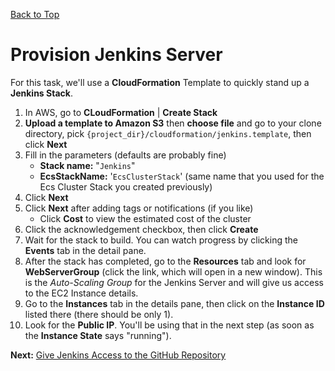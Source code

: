 [Back to Top](../README.md)

# Provision Jenkins Server
For this task, we'll use a **CloudFormation** Template to quickly stand up a **Jenkins Stack**.

1. In AWS, go to **CLoudFormation** | **Create Stack**
1. **Upload a template to Amazon S3** then **choose file** and go to your clone directory, 
pick `{project_dir}/cloudformation/jenkins.template`,
then click **Next**
1. Fill in the parameters (defaults are probably fine)
    * **Stack name:** "`Jenkins`"
    * **EcsStackName:** '`EcsClusterStack`' (same name that you used for the Ecs Cluster Stack you created previously)
1. Click **Next**
1. Click **Next** after adding tags or notifications (if you like)
    * Click **Cost** to view the estimated cost of the cluster
1. Click the acknowledgement checkbox, then click **Create**
1. Wait for the stack to build. You can watch progress by clicking the **Events** tab in the detail pane.
1. After the stack has completed, go to the **Resources** tab and look for **WebServerGroup** (click the link, which will open in a new window).
This is the _Auto-Scaling Group_ for the Jenkins Server and will give us access to the EC2 Instance details.
1. Go to the **Instances** tab in the details pane, then click on the **Instance ID** listed there (there should be only 1).
1. Look for the **Public IP**. You'll be using that in the next step (as soon as the **Instance State** says "running").

**Next:** [Give Jenkins Access to the GitHub Repository](05-JenkinsGitHub.md)